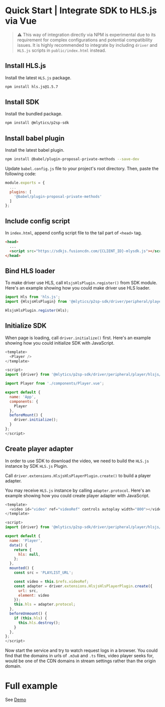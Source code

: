 # Quick Start | Integrate SDK to HLS.js via Vue

> ⚠️ This way of integration directly via NPM is experimental due to its requirement for complex configurations and potential compatibility issues. It is highly recommended to integrate by including `driver` and `HLS.js` scripts in `public/index.html` instead.

## Install HLS.js

Install the latest `HLS.js` package.

```bash
npm install hls.js@1.5.7
```

## Install SDK

Install the bundled package.

```bash
npm install @mlytics/p2sp-sdk
```

## Install babel plugin

Install the latest babel plugin.

```bash
npm install @babel/plugin-proposal-private-methods --save-dev
```

Update `babel.config.js` file to your project's root directory. Then, paste the following code:

```javascript
module.exports = {
  ...
  plugins: [
    '@babel/plugin-proposal-private-methods'
  ]
};
```

## Include config script

In `index.html`, append config script file to the tail part of `<head>` tag.

```html
<head>
  ...
  <script src="https://sdkjs.fusioncdn.com/{CLIENT_ID}-mlysdk.js"></script>
</head>
```

## Bind HLS loader

To make driver use HLS, call `HlsjsHlsPlugin.register()` from SDK module. Here's an example showing how you could make driver use HLS loader.

```javascript
import Hls from 'hls.js';
import {HlsjsHlsPlugin} from '@mlytics/p2sp-sdk/driver/peripheral/player/hlsjs/streaming/hls/bundle';

HlsjsHlsPlugin.register(Hls);
```

## Initialize SDK

When page is loading, call `driver.initialize()` first. Here's an example showing how you could initialize SDK with JavaScript.

```javascript
<template>
  <Player />
</template>

<script>
import {driver} from '@mlytics/p2sp-sdk/driver/peripheral/player/hlsjs/streaming/hls/bundle';

import Player from './components/Player.vue';

export default {
  name: 'App',
  components: {
    Player
  },
  beforeMount() {
    driver.initialize();
  }
};
</script>
```

## Create player adapter

In order to use SDK to download the video, we need to build the `HLS.js` instance by SDK `HLS.js` Plugin.

Call `driver.extensions.HlsjsHlsPlayerPlugin.create()` to build a player adapter.

You may receive `HLS.js` instance by calling `adapter.protocol`. Here's an example showing how you could create player adapter with JavaScript.

```javascript
<template>
  <video id="video" ref="videoRef" controls autoplay width="800"></video>
</template>

<script>
import {driver} from '@mlytics/p2sp-sdk/driver/peripheral/player/hlsjs/streaming/hls/bundle';

export default {
  name: 'Player',
  data() {
    return {
      hls: null,
    };
  },
  mounted() {
    const src = 'PLAYLIST_URL';

    const video = this.$refs.videoRef;
    const adapter = driver.extensions.HlsjsHlsPlayerPlugin.create({
      url: src,
      element: video
    });
    this.hls = adapter.protocol;
  },
  beforeUnmount() {
    if (this.hls) {
      this.hls.destroy();
    }
  },
};
</script>
```

Now start the service and try to watch request logs in a browser. You could find that the domains in urls of `.m3u8` and `.ts` files, video player seeks for, would be one of the CDN domains in stream settings rather than the origin domain.

# Full example

See [Demo](https://github.com/mlytics/mly-stream-sdk-guide/tree/main/Web%20SDK/Player%20Integrations/HLS.js/Vue.js)
